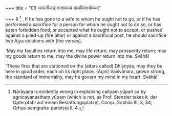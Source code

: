 +++
title = "09 अगमनीयाङ् गत्वायाज्यं याजयित्वाभोज्यम्"

+++
8 [^2] . If he has gone to a wife to whom he ought not to go, or if he has performed a sacrifice for a person for whom he ought not to do so, or has eaten forbidden food, or accepted what he ought not to accept, or pushed against a piled-up (fire altar) or against a sacrificial post, he should sacrifice two Ājya oblations with (the verses),


[^2]:  Nārāyaṇa is evidently wrong in explaining caityaṃ yūpañ ca by agnicayanasthaṃ yūpaṃ (which is not, as Prof. Stenzler takes it, der Opferpfahl auf einem Bestattungsplatze). Comp. Gobhila III, 3, 34; Gṛhya-saṃgraha-pariśiṣṭa II, 4.

'May my faculties return into me, may life return, may prosperity return; may my goods return to me; may the divine power return into me. Svāhā!

'These fires that are stationed on the (altars called) Dhiṣṇyās, may they be here in good order, each on its right place. (Agni) Vaiśvānara, grown strong, the standard of immortality, may he govern my mind in my heart. Svāhā!'
